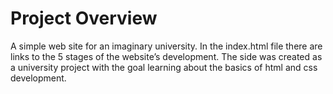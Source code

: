 # Project Overview

A simple web site for an imaginary university. In the index.html file there are links to the 5 stages of the website’s development. The side was created as a university project with the goal learning about the basics of html and css development.
